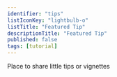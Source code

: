 ```yaml
---
identifier: "tips"
listIconKey: "lightbulb-o"
listTitle: "Featured Tip"
descriptionTitle: "Featured Tip"
published: false
tags: [tutorial]
---
```

<div>
  Place to share little tips or vignettes
</div>

